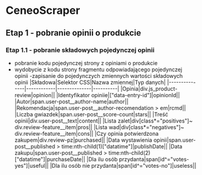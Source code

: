# CeneoScraper
## Etap 1 - pobranie opinii o produkcie
### Etap 1.1 - pobranie składowych pojedynczej opinii
- pobranie kodu pojedynczej strony z opiniami o produkcie
- wydobycie z kodu strony fragmentu odpowiadającego pojedynczej opinii
-zapisanie do pojedynczych zmiennych wartości składowych opinii
|Składowa|Selektor CSS|Nazwa zmiennej|Typ danych|
|---------------|------------|--------------|----------|
|Opinia|div.js_product-review|opinion||
|Identyfikator opiniie|["data-entry-id"]|opinionId||
|Autor|span.user-post__author-name|author||
|Rekomendacja|span.user-post__author-recomendation > em|rcmd||
|Liczba gwiazdek|span.user-post__score-count|stars||
|Treść opinii|div.user-post__text|content||
|Lista zalet|div[class*="positives"]~ div.review-feature__item|pros||
|Lista wad|div[class*="negatives"]~ div.review-feature__item|cons||
|Czy opinia potwierdzona zakupem|div.review-pz|purchased||
|Data wystawienia opinii|span.user-post__published > time:nth-child(1)["datatime"]|publishDate||
|Data zakupu|span.user-post__published > time:nth-child(2)["datatime"]|purchaseDate||
|Dla ilu osób przydanta|span[id^="votes-yes"]|useful||
|Dla ilu osób nie przydanta|span[id^="votes-no"]|useless||
